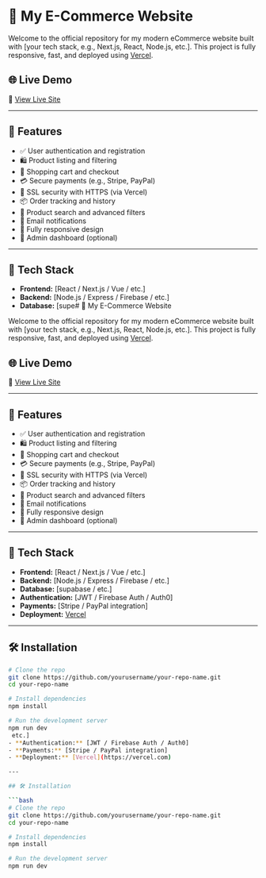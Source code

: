 # 🛒 My E-Commerce Website

Welcome to the official repository for my modern eCommerce website built with [your tech stack, e.g., Next.js, React, Node.js, etc.]. This project is fully responsive, fast, and deployed using [Vercel](https://vercel.com/).

## 🌐 Live Demo

🔗 [View Live Site](https://store-alpha-sable.vercel.app/products)

---

## 🚀 Features

- ✅ User authentication and registration
- 🛍️ Product listing and filtering
- 🛒 Shopping cart and checkout
- 💳 Secure payments (e.g., Stripe, PayPal)
- 🔐 SSL security with HTTPS (via Vercel)
- 📦 Order tracking and history
- 🔎 Product search and advanced filters
- 📧 Email notifications
- 📱 Fully responsive design
- 🧾 Admin dashboard (optional)

---

## 🧰 Tech Stack

- **Frontend:** [React / Next.js / Vue / etc.]
- **Backend:** [Node.js / Express / Firebase / etc.]
- **Database:** [supe# 🛒 My E-Commerce Website

Welcome to the official repository for my modern eCommerce website built with [your tech stack, e.g., Next.js, React, Node.js, etc.]. This project is fully responsive, fast, and deployed using [Vercel](https://vercel.com/).

## 🌐 Live Demo

🔗 [View Live Site](https://store-alpha-sable.vercel.app/products)

---

## 🚀 Features

- ✅ User authentication and registration
- 🛍️ Product listing and filtering
- 🛒 Shopping cart and checkout
- 💳 Secure payments (e.g., Stripe, PayPal)
- 🔐 SSL security with HTTPS (via Vercel)
- 📦 Order tracking and history
- 🔎 Product search and advanced filters
- 📧 Email notifications
- 📱 Fully responsive design
- 🧾 Admin dashboard (optional)

---

## 🧰 Tech Stack

- **Frontend:** [React / Next.js / Vue / etc.]
- **Backend:** [Node.js / Express / Firebase / etc.]
- **Database:** [supabase / etc.]
- **Authentication:** [JWT / Firebase Auth / Auth0]
- **Payments:** [Stripe / PayPal integration]
- **Deployment:** [Vercel](https://vercel.com)

---

## 🛠️ Installation

```bash
# Clone the repo
git clone https://github.com/yourusername/your-repo-name.git
cd your-repo-name

# Install dependencies
npm install

# Run the development server
npm run dev
 etc.]
- **Authentication:** [JWT / Firebase Auth / Auth0]
- **Payments:** [Stripe / PayPal integration]
- **Deployment:** [Vercel](https://vercel.com)

---

## 🛠️ Installation

```bash
# Clone the repo
git clone https://github.com/yourusername/your-repo-name.git
cd your-repo-name

# Install dependencies
npm install

# Run the development server
npm run dev
